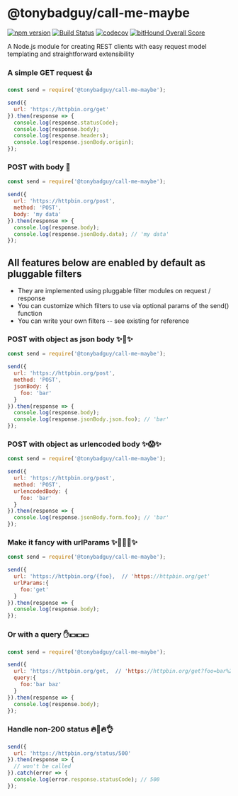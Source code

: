 # @tonybadguy/call-me-maybe

[![npm version](https://badge.fury.io/js/%40tonybadguy%2Fcall-me-maybe.svg)](https://badge.fury.io/js/%40tonybadguy%2Fcall-me-maybe) [![Build Status](https://travis-ci.org/tonybadguy/call-me-maybe.svg?branch=master)](https://travis-ci.org/tonybadguy/call-me-maybe) [![codecov](https://codecov.io/gh/tonybadguy/call-me-maybe/branch/master/graph/badge.svg)](https://codecov.io/gh/tonybadguy/call-me-maybe) [![bitHound Overall Score](https://www.bithound.io/github/tonybadguy/call-me-maybe/badges/score.svg)](https://www.bithound.io/github/tonybadguy/call-me-maybe)

A Node.js module for creating REST clients with easy request model templating and straightforward extensibility

### A simple GET request :+1:
```javascript
const send = require('@tonybadguy/call-me-maybe');

send({
  url: 'https://httpbin.org/get'
}).then(response => {
  console.log(response.statusCode);
  console.log(response.body);
  console.log(response.headers);
  console.log(response.jsonBody.origin);
});
```

### POST with body :sparkling_heart:
```javascript
const send = require('@tonybadguy/call-me-maybe');

send({
  url: 'https://httpbin.org/post',
  method: 'POST',
  body: 'my data'
}).then(response => {
  console.log(response.body);
  console.log(response.jsonBody.data); // 'my data'
});
```

## All features below are enabled by default as pluggable filters

* They are implemented using pluggable filter modules on request / response
* You can customize which filters to use via optional params of the send() function
* You can write your own filters -- see existing for reference

### POST with object as json body :sparkles::sparkling_heart::sparkles:
```javascript
const send = require('@tonybadguy/call-me-maybe');

send({
  url: 'https://httpbin.org/post',
  method: 'POST',
  jsonBody: {
    foo: 'bar'
  }
}).then(response => {
  console.log(response.body);
  console.log(response.jsonBody.json.foo); // 'bar'
});
```

### POST with object as urlencoded body :sparkles::scream::sparkles:
```javascript
const send = require('@tonybadguy/call-me-maybe');

send({
  url: 'https://httpbin.org/post',
  method: 'POST',
  urlencodedBody: {
    foo: 'bar'
  }
}).then(response => {
  console.log(response.jsonBody.form.foo); // 'bar'
});
```


### Make it fancy with urlParams :sparkles::sparkling_heart::scream::sparkling_heart::sparkles:
```javascript
const send = require('@tonybadguy/call-me-maybe');

send({
  url: 'https://httpbin.org/{foo},  // 'https://httpbin.org/get'
  urlParams:{
    foo:'get'
  }
}).then(response => {
  console.log(response.body);
});
```

### Or with a query :hand::dollar::dollar::dollar:
```javascript
const send = require('@tonybadguy/call-me-maybe');

send({
  url: 'https://httpbin.org/get,  // 'https://httpbin.org/get?foo=bar%20baz'
  query:{
    foo:'bar baz'
  }
}).then(response => {
  console.log(response.body);
});
```

### Handle non-200 status :fire::poop::fire::ok_hand:
```javascript
send({
  url: 'https://httpbin.org/status/500'
}).then(response => {
  // won't be called
}).catch(error => {
  console.log(error.response.statusCode); // 500
});
```
